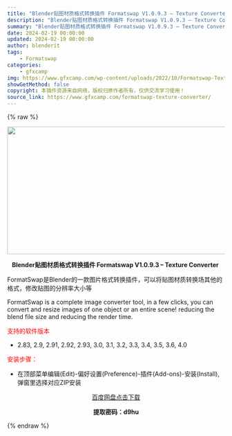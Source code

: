 ```yaml
---
title: "Blender贴图材质格式转换插件 Formatswap V1.0.9.3 – Texture Converter"
description: "Blender贴图材质格式转换插件 Formatswap V1.0.9.3 – Texture Converter  FormatSwap是Blender的一款图片格式转换插件，可以将贴图..."
summary: "Blender贴图材质格式转换插件 Formatswap V1.0.9.3 – Texture Converter  FormatSwap是Blender的一款图片格式转换插件，可以将贴图..."
date: 2024-02-19 00:00:00
updated: 2024-02-19 00:00:00
author: blenderit
tags: 
    - Formatswap
categories:
    - gfxcamp
img: https://www.gfxcamp.com/wp-content/uploads/2022/10/Formatswap-Texture-Converter.jpg
showGetMethod: false
copyright: 本插件资源来自网络，版权归原作者所有，仅供交流学习使用！
source_link: https://www.gfxcamp.com/formatswap-texture-converter/
---
```


{% raw %}
<div><p><img decoding="async" class="aligncenter size-full wp-image-107437" src="https://www.gfxcamp.com/wp-content/uploads/2022/10/Formatswap-Texture-Converter.jpg" data-src="https://www.gfxcamp.com/wp-content/uploads/2022/10/Formatswap-Texture-Converter.jpg" alt="" width="590" height="295" data-srcset="https://www.gfxcamp.com/wp-content/uploads/2022/10/Formatswap-Texture-Converter.jpg 590w, https://www.gfxcamp.com/wp-content/uploads/2022/10/Formatswap-Texture-Converter-150x75.jpg 150w" data-sizes="(max-width: 590px) 100vw, 590px"></p><p style="text-align: center;"><strong>Blender贴图材质格式转换插件 Formatswap V1.0.9.3 – Texture Converter </strong></p><p>FormatSwap是Blender的一款图片格式转换插件，可以将贴图材质转换场其他的格式，修改贴图的分辨率大小等</p><p>FormatSwap is a complete image converter tool, in a few clicks, you can convert and resize images of one object or an entire scene! reducing the blend file size and reducing the render time.</p><p><span style="color: #ff0000;">支持的软件版本</span></p><ul>
<li>2.83, 2.9, 2.91, 2.92, 2.93, 3.0, 3.1, 3.2, 3.3, 3.4, 3.5, 3.6, 4.0</li>
</ul><p><span style="color: #ff0000;">安装步骤：</span></p><ul>
<li>在顶部菜单编辑(Edit)-偏好设置(Preference)-插件(Add-ons)-安装(Install),弹窗里选择对应ZIP安装</li>
</ul><p style="text-align: center;"><a class="maxbutton-3 maxbutton maxbutton-baidu" target="_blank" rel="noopener" href="https://pan.baidu.com/s/1kTH_6LX-P9ik1HBLDadBeQ?pwd=d9hu"><span class="mb-text">百度网盘点击下载</span></a></p><p style="text-align: center;"><strong>提取密码：d9hu</strong></p></div>
<div style="display: none">gfxcamp</div>
{% endraw %}